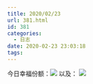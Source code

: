 ```yaml
---
title: 2020/02/23
url: 381.html
id: 381
categories:
  - 日志
date: 2020-02-23 23:03:18
tags:
---
```


今日幸福份额：![](/img/2020pic/02/1.png) 以及： ![](/img/2020pic/02/2.png)